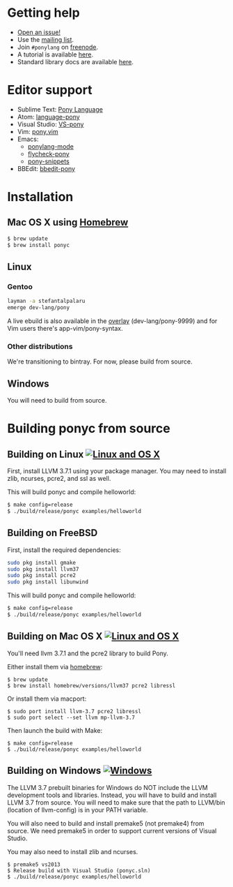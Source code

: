 # Getting help 

* [Open an issue!](https://github.com/ponylang/ponyc/issues)
* Use the [mailing list](mailto:pony+user@groups.io).
* Join ```#ponylang``` on [freenode](http://freenode.net/irc_servers.shtml).
* A tutorial is available [here](http://tutorial.ponylang.org).
* Standard library docs are available [here](http://ponylang.github.io/ponyc/).

# Editor support

* Sublime Text: [Pony Language](https://packagecontrol.io/packages/Pony%20Language)
* Atom: [language-pony](https://atom.io/packages/language-pony)
* Visual Studio: [VS-pony](https://github.com/ponylang/VS-pony)
* Vim: [pony.vim](https://github.com/dleonard0/pony-vim-syntax)
* Emacs:
    - [ponylang-mode](https://github.com/seantallen/ponylang-mode)
    - [flycheck-pony](https://github.com/rmloveland/flycheck-pony)
    - [pony-snippets](https://github.com/SeanTAllen/pony-snippets)
* BBEdit: [bbedit-pony](https://github.com/TheMue/bbedit-pony)

# Installation

## Mac OS X using [Homebrew](http://brew.sh)

```bash
$ brew update 
$ brew install ponyc
```

## Linux

### Gentoo

```bash
layman -a stefantalpalaru
emerge dev-lang/pony
```

A live ebuild is also available in the [overlay](https://github.com/stefantalpalaru/gentoo-overlay) (dev-lang/pony-9999) and for Vim users there's app-vim/pony-syntax.

### Other distributions

We're transitioning to bintray. For now, please build from source.

## Windows

You will need to build from source.

# Building ponyc from source

## Building on Linux [![Linux and OS X](https://travis-ci.org/ponylang/ponyc.svg?branch=master)](https://travis-ci.org/ponylang/ponyc)

First, install LLVM 3.7.1 using your package manager. You may need to install
zlib, ncurses, pcre2, and ssl as well.

This will build ponyc and compile helloworld:

```bash
$ make config=release
$ ./build/release/ponyc examples/helloworld
```

## Building on FreeBSD

First, install the required dependencies:

```bash
sudo pkg install gmake
sudo pkg install llvm37
sudo pkg install pcre2
sudo pkg install libunwind
```

This will build ponyc and compile helloworld:

```bash
$ make config=release
$ ./build/release/ponyc examples/helloworld
```

## Building on Mac OS X [![Linux and OS X](https://travis-ci.org/ponylang/ponyc.svg?branch=master)](https://travis-ci.org/ponylang/ponyc)

You'll need llvm 3.7.1 and the pcre2 library to build Pony.

Either install them via [homebrew](http://brew.sh):
```
$ brew update
$ brew install homebrew/versions/llvm37 pcre2 libressl
```

Or install them via macport:
```
$ sudo port install llvm-3.7 pcre2 libressl
$ sudo port select --set llvm mp-llvm-3.7
```

Then launch the build with Make:
```
$ make config=release
$ ./build/release/ponyc examples/helloworld
```

## Building on Windows [![Windows](https://ci.appveyor.com/api/projects/status/kckam0f1a1o0ly2j?svg=true)](https://ci.appveyor.com/project/sylvanc/ponyc)

The LLVM 3.7 prebuilt binaries for Windows do NOT include the LLVM development tools and libraries. Instead, you will have to build and install LLVM 3.7 from source. You will need to make sure that the path to LLVM/bin (location of llvm-config) is in your PATH variable.

You will also need to build and install premake5 (not premake4) from source. We need premake5 in order to support current versions of Visual Studio.

You may also need to install zlib and ncurses.

```
$ premake5 vs2013
$ Release build with Visual Studio (ponyc.sln)
$ ./build/release/ponyc examples/helloworld
```
